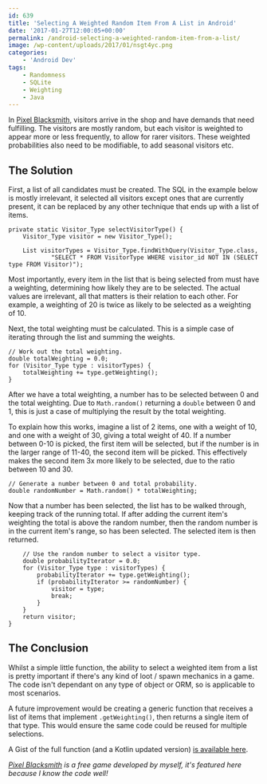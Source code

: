 ```yaml
---
id: 639
title: 'Selecting A Weighted Random Item From A List in Android'
date: '2017-01-27T12:00:05+00:00'
permalink: /android-selecting-a-weighted-random-item-from-a-list/
image: /wp-content/uploads/2017/01/nsgt4yc.png
categories:
    - 'Android Dev'
tags:
    - Randomness
    - SQLite
    - Weighting
    - Java
---
```


In [Pixel Blacksmith](https://play.google.com/store/apps/details?id=uk.co.jakelee.blacksmith), visitors arrive in the shop and have demands that need fulfilling. The visitors are mostly random, but each visitor is weighted to appear more or less frequently, to allow for rarer visitors. These weighted probabilities also need to be modifiable, to add seasonal visitors etc.

## The Solution

First, a list of all candidates must be created. The SQL in the example below is mostly irrelevant, it selected all visitors except ones that are currently present, it can be replaced by any other technique that ends up with a list of items.

```
private static Visitor_Type selectVisitorType() {
    Visitor_Type visitor = new Visitor_Type();

    List visitorTypes = Visitor_Type.findWithQuery(Visitor_Type.class,
            "SELECT * FROM VisitorType WHERE visitor_id NOT IN (SELECT type FROM Visitor)");
```

Most importantly, every item in the list that is being selected from must have a weighting, determining how likely they are to be selected. The actual values are irrelevant, all that matters is their relation to each other. For example, a weighting of 20 is twice as likely to be selected as a weighting of 10.

Next, the total weighting must be calculated. This is a simple case of iterating through the list and summing the weights.

```
// Work out the total weighting.
double totalWeighting = 0.0;
for (Visitor_Type type : visitorTypes) {
    totalWeighting += type.getWeighting();
}
```

After we have a total weighting, a number has to be selected between 0 and the total weighting. Due to `Math.random()` returning a `double` between 0 and 1, this is just a case of multiplying the result by the total weighting.

To explain how this works, imagine a list of 2 items, one with a weight of 10, and one with a weight of 30, giving a total weight of 40. If a number between 0-10 is picked, the first item will be selected, but if the number is in the larger range of 11-40, the second item will be picked. This effectively makes the second item 3x more likely to be selected, due to the ratio between 10 and 30.

```
// Generate a number between 0 and total probability.
double randomNumber = Math.random() * totalWeighting;
```

Now that a number has been selected, the list has to be walked through, keeping track of the running total. If after adding the current item's weighting the total is above the random number, then the random number is in the current item's range, so has been selected. The selected item is then returned.

```
    // Use the random number to select a visitor type.
    double probabilityIterator = 0.0;
    for (Visitor_Type type : visitorTypes) {
        probabilityIterator += type.getWeighting();
        if (probabilityIterator >= randomNumber) {
            visitor = type;
            break;
        }
    }
    return visitor;
}
```

## The Conclusion

Whilst a simple little function, the ability to select a weighted item from a list is pretty important if there's any kind of loot / spawn mechanics in a game. The code isn't dependant on any type of object or ORM, so is applicable to most scenarios.

A future improvement would be creating a generic function that receives a list of items that implement `.getWeighting()`, then returns a single item of that type. This would ensure the same code could be reused for multiple selections.

A Gist of the full function (and a Kotlin updated version) [is available here](https://gist.github.com/JakeSteam/79dc987c2c46cf83b0883a1a749d9360).

*<a href="https://play.google.com/store/apps/details?id=uk.co.jakelee.blacksmith">Pixel Blacksmith</a> is a free game developed by myself, it's featured here because I know the code well!*